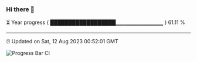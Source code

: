 ### Hi there 👋

⏳ Year progress { ██████████████████▁▁▁▁▁▁▁▁▁▁▁▁ } 61.11 %

---

⏰ Updated on Sat, 12 Aug 2023 00:52:01 GMT

![Progress Bar CI](https://github.com/JuvenileQ/Progress-Bar-CI/workflows/main/badge.svg)
